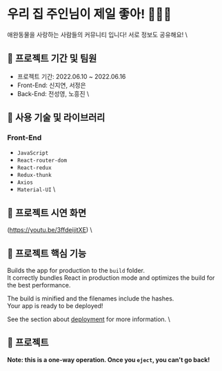 # 우리 집 주인님이 제일 좋아! 🐶🐱🦊

애완동물을 사랑하는 사람들의 커뮤니티 입니다!
서로 정보도 공유해요!
\

## 📍 프로젝트 기간 및 팀원

- 프로젝트 기간: 2022.06.10 ~ 2022.06.16
- Front-End: 신지연, 서정은
- Back-End: 전성영, 노흥진
\

## 📍 사용 기술 및 라이브러리

### Front-End
- `JavaScript`
- `React-router-dom`
- `React-redux`
- `Redux-thunk`
- `Axios`
- `Material-UI`
\

## 📍 프로젝트 시연 화면

(https://youtu.be/3ffdeijitXE)
\

## 📍 프로젝트 핵심 기능

Builds the app for production to the `build` folder.\
It correctly bundles React in production mode and optimizes the build for the best performance.

The build is minified and the filenames include the hashes.\
Your app is ready to be deployed!

See the section about [deployment](https://facebook.github.io/create-react-app/docs/deployment) for more information.
\

## 📍 프로젝트 

**Note: this is a one-way operation. Once you `eject`, you can't go back!**

